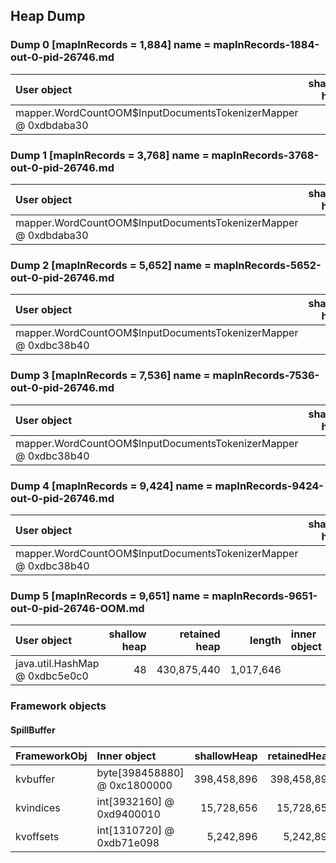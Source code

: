 
## Heap Dump
### Dump 0 [mapInRecords = 1,884] name = mapInRecords-1884-out-0-pid-26746.md
| User object | shallow heap | retained heap | length | inner object | inner size | threads | code() |
|:------------| ------------:| -------------:| ------:|:------------ | ----------:| :------ | :------|
| mapper.WordCountOOM$InputDocumentsTokenizerMapper @ 0xdbdaba30 | 24 | 92,036,792 | 1 |  |  | main | premap |

### Dump 1 [mapInRecords = 3,768] name = mapInRecords-3768-out-0-pid-26746.md
| User object | shallow heap | retained heap | length | inner object | inner size | threads | code() |
|:------------| ------------:| -------------:| ------:|:------------ | ----------:| :------ | :------|
| mapper.WordCountOOM$InputDocumentsTokenizerMapper @ 0xdbdaba30 | 24 | 174,789,544 | 1 |  |  | main | premap |

### Dump 2 [mapInRecords = 5,652] name = mapInRecords-5652-out-0-pid-26746.md
| User object | shallow heap | retained heap | length | inner object | inner size | threads | code() |
|:------------| ------------:| -------------:| ------:|:------------ | ----------:| :------ | :------|
| mapper.WordCountOOM$InputDocumentsTokenizerMapper @ 0xdbc38b40 | 24 | 259,954,488 | 1 |  |  | main | premap |

### Dump 3 [mapInRecords = 7,536] name = mapInRecords-7536-out-0-pid-26746.md
| User object | shallow heap | retained heap | length | inner object | inner size | threads | code() |
|:------------| ------------:| -------------:| ------:|:------------ | ----------:| :------ | :------|
| mapper.WordCountOOM$InputDocumentsTokenizerMapper @ 0xdbc38b40 | 24 | 345,406,000 | 1 |  |  | main | premap |

### Dump 4 [mapInRecords = 9,424] name = mapInRecords-9424-out-0-pid-26746.md
| User object | shallow heap | retained heap | length | inner object | inner size | threads | code() |
|:------------| ------------:| -------------:| ------:|:------------ | ----------:| :------ | :------|
| mapper.WordCountOOM$InputDocumentsTokenizerMapper @ 0xdbc38b40 | 24 | 420,810,544 | 1 |  |  | main | premap |

### Dump 5 [mapInRecords = 9,651] name = mapInRecords-9651-out-0-pid-26746-OOM.md
| User object | shallow heap | retained heap | length | inner object | inner size | threads | code() |
|:------------| ------------:| -------------:| ------:|:------------ | ----------:| :------ | :------|
| java.util.HashMap @ 0xdbc5e0c0 | 48 | 430,875,440 | 1,017,646 |  |  | main | premap + map |

### Framework objects
#### SpillBuffer

| FrameworkObj 	| Inner object 	| shallowHeap 	| retainedHeap 	|
| :----------- | :----------- | -----------: | -----------: |
| kvbuffer	| byte[398458880] @ 0xc1800000	| 398,458,896	| 398,458,896	|
| kvindices	| int[3932160] @ 0xd9400010	| 15,728,656	| 15,728,656	|
| kvoffsets	| int[1310720] @ 0xdb71e098	| 5,242,896	| 5,242,896	|




